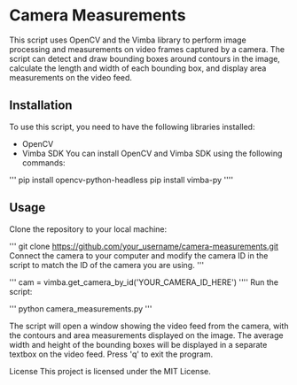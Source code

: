# Camera Measurements
This script uses OpenCV and the Vimba library to perform image processing and measurements on video frames captured by a camera. The script can detect and draw bounding boxes around contours in the image, calculate the length and width of each bounding box, and display area measurements on the video feed.

## Installation
To use this script, you need to have the following libraries installed:

* OpenCV
* Vimba SDK
You can install OpenCV and Vimba SDK using the following commands:

'''
pip install opencv-python-headless
pip install vimba-py
''''

## Usage
Clone the repository to your local machine:

'''
git clone https://github.com/your_username/camera-measurements.git
Connect the camera to your computer and modify the camera ID in the script to match the ID of the camera you are using.
'''

'''
cam = vimba.get_camera_by_id('YOUR_CAMERA_ID_HERE')
''''
Run the script:

'''
python camera_measurements.py
'''

The script will open a window showing the video feed from the camera, with the contours and area measurements displayed on the image. The average width and height of the bounding boxes will be displayed in a separate textbox on the video feed. Press 'q' to exit the program.

License
This project is licensed under the MIT License.
